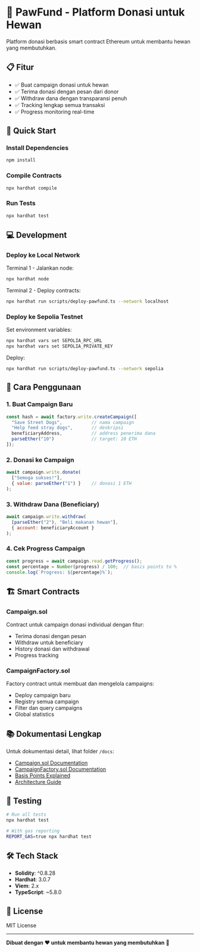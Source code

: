 # 🐾 PawFund - Platform Donasi untuk Hewan

Platform donasi berbasis smart contract Ethereum untuk membantu hewan yang membutuhkan.

## 📋 Fitur

- ✅ Buat campaign donasi untuk hewan
- ✅ Terima donasi dengan pesan dari donor
- ✅ Withdraw dana dengan transparansi penuh
- ✅ Tracking lengkap semua transaksi
- ✅ Progress monitoring real-time

## 🚀 Quick Start

### Install Dependencies
```bash
npm install
```

### Compile Contracts
```bash
npx hardhat compile
```

### Run Tests
```bash
npx hardhat test
```

## 💻 Development

### Deploy ke Local Network

Terminal 1 - Jalankan node:
```bash
npx hardhat node
```

Terminal 2 - Deploy contracts:
```bash
npx hardhat run scripts/deploy-pawfund.ts --network localhost
```

### Deploy ke Sepolia Testnet

Set environment variables:
```bash
npx hardhat vars set SEPOLIA_RPC_URL
npx hardhat vars set SEPOLIA_PRIVATE_KEY
```

Deploy:
```bash
npx hardhat run scripts/deploy-pawfund.ts --network sepolia
```

## 📝 Cara Penggunaan

### 1. Buat Campaign Baru
```javascript
const hash = await factory.write.createCampaign([
  "Save Street Dogs",           // nama campaign
  "Help feed stray dogs",       // deskripsi
  beneficiaryAddress,           // address penerima dana
  parseEther("10")              // target: 10 ETH
]);
```

### 2. Donasi ke Campaign
```javascript
await campaign.write.donate(
  ["Semoga sukses!"],
  { value: parseEther("1") }    // donasi 1 ETH
);
```

### 3. Withdraw Dana (Beneficiary)
```javascript
await campaign.write.withdraw(
  [parseEther("2"), "Beli makanan hewan"],
  { account: beneficiaryAccount }
);
```

### 4. Cek Progress Campaign
```javascript
const progress = await campaign.read.getProgress();
const percentage = Number(progress) / 100;  // basis points to %
console.log(`Progress: ${percentage}%`);
```

## 🏗️ Smart Contracts

### Campaign.sol
Contract untuk campaign donasi individual dengan fitur:
- Terima donasi dengan pesan
- Withdraw untuk beneficiary
- History donasi dan withdrawal
- Progress tracking

### CampaignFactory.sol
Factory contract untuk membuat dan mengelola campaigns:
- Deploy campaign baru
- Registry semua campaign
- Filter dan query campaigns
- Global statistics

## 📚 Dokumentasi Lengkap

Untuk dokumentasi detail, lihat folder `/docs`:
- [Campaign.sol Documentation](./docs/Campaign.md)
- [CampaignFactory.sol Documentation](./docs/CampaignFactory.md)
- [Basis Points Explained](./docs/BASIS_POINTS.md)
- [Architecture Guide](./ARCHITECTURE.md)

## 🧪 Testing

```bash
# Run all tests
npx hardhat test

# With gas reporting
REPORT_GAS=true npx hardhat test
```

## 🛠️ Tech Stack

- **Solidity**: ^0.8.28
- **Hardhat**: 3.0.7
- **Viem**: 2.x
- **TypeScript**: ~5.8.0

## 📄 License

MIT License

---

**Dibuat dengan ❤️ untuk membantu hewan yang membutuhkan** 🐾
